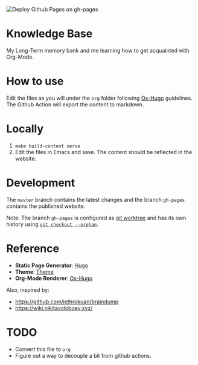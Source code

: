 ![Deploy Github Pages on gh-pages](https://github.com/bphenriques/knowledge-base/workflows/Deploy%20Github%20Pages%20on%20gh-pages/badge.svg)

# Knowledge Base

My Long-Term memory bank and me learning how to get acquainted with Org-Mode.

# How to use

Edit the files as you will under the `org` folder following [Ox-Hugo](https://ox-hugo.scripter.co/) guidelines. The Github Action will export the content to markdown.

# Locally

1. `make build-content serve`
2. Edit the files in Emacs and save. The content should be reflected in the website.

# Development

The `master` branch contains the latest changes and the branch `gh-pages` contains the published website.

Note: The branch `gh-pages` is configured as [git worktree](https://git-scm.com/docs/git-worktree) and has its own history using [`git checkout --orphan`](https://git-scm.com/docs/git-checkout/#Documentation/git-checkout.txt---orphanltnewbranchgt).

# Reference

* **Static Page Generator**: [Hugo](https://gohugo.io/)
* **Theme**: [Theme](https://github.com/alex-shpak/hugo-book)
* **Org-Mode Renderer**: [Ox-Hugo](https://ox-hugo.scripter.co/)

Also, inspired by:
* https://github.com/jethrokuan/braindump
* https://wiki.nikitavoloboev.xyz/

# TODO

* Convert this file to `org`
* Figure out a way to decouple a bit from github actions.
